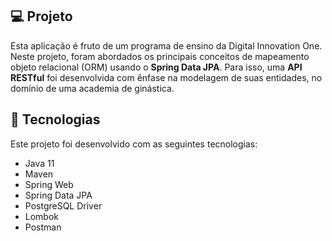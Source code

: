 ## 💻 Projeto
<p>Esta aplicação é fruto de um programa de ensino da Digital Innovation One. Neste projeto, foram abordados os principais conceitos de mapeamento objeto relacional (ORM) usando o <strong>Spring Data JPA</strong>. Para isso, uma <strong>API RESTful</strong> foi desenvolvida com ênfase na modelagem de suas entidades, no domínio de uma academia de ginástica.</p>

## 🚀 Tecnologias

Este projeto foi desenvolvido com as seguintes tecnologias:
 - Java 11
 - Maven
 - Spring Web
 - Spring Data JPA
 - PostgreSQL Driver
 - Lombok
 - Postman
